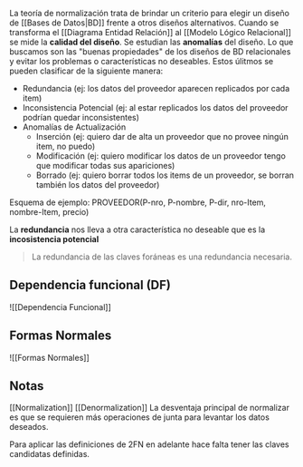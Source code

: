 La teoría de normalización trata de brindar un criterio para elegir un diseño de [[Bases de Datos|BD]] frente a otros diseños alternativos. Cuando se transforma el [[Diagrama Entidad Relación]] al [[Modelo Lógico Relacional]] se mide la **calidad del diseño**. Se estudian las **anomalías** del diseño. Lo que buscamos son las "buenas propiedades" de los diseños de BD relacionales y evitar los problemas o características no deseables. Estos úlitmos se pueden clasificar de la siguiente manera:

* Redundancia (ej: los datos del proveedor aparecen replicados por cada item)
* Inconsistencia Potencial (ej: al estar replicados los datos del proveedor podrían quedar inconsistentes)
* Anomalías de Actualización
	* Inserción (ej: quiero dar de alta un proveedor que no provee ningún item, no puedo)
	* Modificación (ej: quiero modificar los datos de un proveedor tengo que modificar todas sus apariciones)
	* Borrado (ej: quiero borrar todos los items de un proveedor, se borran también los datos del proveedor)

Esquema de ejemplo:
PROVEEDOR(P-nro, P-nombre, P-dir, nro-Item, nombre-Item, precio)

La **redundancia** nos lleva a otra característica no deseable que es la **incosistencia potencial**

> La redundancia de las claves foráneas es una redundancia necesaria.

## Dependencia funcional (DF)
![[Dependencia Funcional]]

## Formas Normales
![[Formas Normales]]

## Notas
[[Normalization]] [[Denormalization]]
La desventaja principal de normalizar es que se requieren más operaciones de junta para levantar los datos deseados.

Para aplicar las definiciones de 2FN en adelante hace falta tener las claves candidatas definidas.
